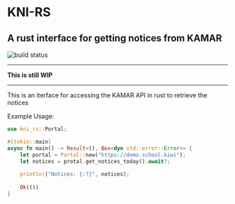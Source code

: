 # KNI-RS
## A rust interface for getting notices from KAMAR
![build status](https://travis-ci.com/LaSpruca/KNI-RS.svg?branch=master&status=unknown)
_____________________
__This is still WIP__
_____________________
This is an iterface for accessing the KAMAR API in rust to retrieve the notices

Example Usage:
```rust
use kni_rs::Portal;

#[tokio::main]
async fn main() -> Result<(), Box<dyn std::error::Error>> {
    let portal = Portal::new("https://demo.school.kiwi");
    let notices = protal.get_notices_today().await?;
    
    println!("Notices: {:?}", notices);
    
    Ok(())
}
```